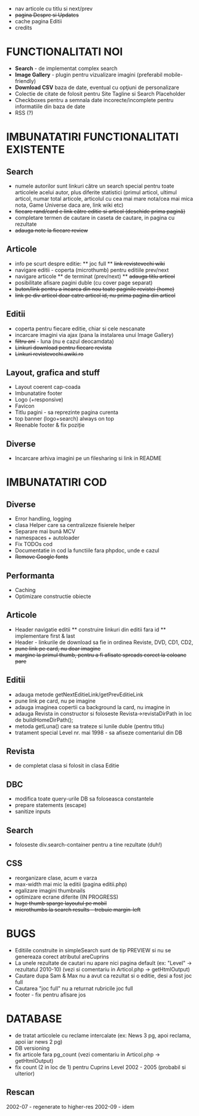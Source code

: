 * nav articole cu titlu si next/prev
* ~~pagina Despre si Updates~~
* cache pagina Editii
* credits


FUNCTIONALITATI NOI
======================================
* **Search** - de implementat complex search
* **Image Gallery** - plugin pentru vizualizare imagini (preferabil mobile-friendly)
* **Download CSV** baza de date, eventual cu opţiuni de personalizare
* Colectie de citate de folosit pentru Site Tagline si Search Placeholder
* Checkboxes pentru a semnala date incorecte/incomplete pentru informatiile din baza de date
* RSS (?)


IMBUNATATIRI FUNCTIONALITATI EXISTENTE
======================================

Search
------------------
* numele autorilor sunt linkuri către un search special pentru toate articolele acelui autor, plus diferite statistici (primul articol, ultimul articol, numar total articole, articolul cu cea mai mare nota/cea mai mica nota, Game Universe daca are, link wiki etc) 
* ~~fiecare rand/card e link către editie si articol (deschide prima pagină)~~
* completare termen de cautare in caseta de cautare, in pagina cu rezultate
* ~~adauga note la fiecare review~~

Articole
------------------
* info pe scurt despre editie:
  ** joc full
  ** ~~link revistevechi wiki~~
* navigare editii - coperta (microthumb) pentru editiile prev/next
* navigare articole
  ** de terminat (prev/next)
  ** ~~adauga titlu articol~~
* posibilitate afisare pagini duble (cu cover page separat)
* ~~buton/link pentru a incarca din nou toate paginile revistei (home)~~
* ~~link pe div articol doar catre articol id, nu prima pagina din articol~~

Editii
------------------
* coperta pentru fiecare editie, chiar si cele nescanate
* incarcare imagini via ajax (pana la instalarea unui Image Gallery)
* ~~filtru ani~~ - luna (nu e cazul deocamdata)
* ~~Linkuri download pentru fiecare revista~~
* ~~Linkuri revistevechi.awiki.ro~~

Layout, grafica and stuff
-------------------------
* Layout coerent cap-coada
* Imbunatatire footer
* Logo (+responsive)
* Favicon
* Titlu pagini - sa reprezinte pagina curenta
* top banner (logo+search) always on top
* Reenable footer & fix poziție

Diverse
------------------
* Incarcare arhiva imagini pe un filesharing si link in README


IMBUNATATIRI COD
================================================

Diverse
------------------
* Error handling, logging
* clasa Helper care sa centralizeze fisierele helper
* Separare mai bună MCV
* namespaces + autoloader
* Fix TODOs cod
* Documentatie in cod la functiile fara phpdoc, unde e cazul
* ~~Remove Google fonts~~

Performanta
-----------
* Caching
* Optimizare constructie obiecte

Articole
------------------
* Header navigatie editii
  ** construire linkuri din editii fara id
  ** implementare first & last
* Header - linkurile de download sa fie in ordinea Reviste, DVD, CD1, CD2, 
* ~~pune link pe card, nu doar imagine~~
* ~~margine la primul thumb, pentru a fi afisate spreads corect la coloane pare~~

Editii
------------
* adauga metode getNextEditieLink/getPrevEditieLink
* pune link pe card, nu pe imagine
* adauga imaginea copertii ca background la card, nu imagine in <div>
* adauga Revista in constructor si foloseste Revista->revistaDirPath
  in loc de buildHomeDirPath();
* metoda getLuna() care sa trateze si lunile duble (pentru titlu)
* tratament special Level nr. mai 1998 - sa afiseze comentariul din DB

Revista
-------
* de completat clasa si folosit in clasa Editie

DBC
------------------
* modifica toate query-urile DB sa foloseasca constantele
* prepare statements (escape)
* sanitize inputs

Search
------------------
* foloseste div.search-container pentru a tine rezultate (duh!)

CSS
------------------
* reorganizare clase, acum e varza
* max-width mai mic la editii (pagina editii.php)
* egalizare imagini thumbnails
* optimizare ecrane diferite (IN PROGRESS)
* ~~huge thumb sparge layoutul pe mobil~~
* ~~microthumbs la search results - trebuie margin-left~~


BUGS
======================================
* Editiile construite in simpleSearch sunt de tip PREVIEW si nu se genereaza corect atributul areCuprins
* La unele rezultate de cautari nu apare nici pagina default (ex: "Level" -> rezultatul 2010-10)
(vezi si comentariu in Articol.php -> getHtmlOutput)
* Cautare dupa Sam & Max nu a avut ca rezultat si o editie, desi a fost joc full
* Cautarea "joc full" nu a returnat rubricile joc full 
* footer - fix pentru afisare jos


DATABASE
======================================
* de tratat articolele cu reclame intercalate (ex: News 3 pg, apoi reclama, apoi iar news 2 pg)
* DB versioning
* fix articole fara pg_count (vezi comentariu in Articol.php -> getHtmlOutput)
* fix count (2 in loc de 1) pentru Cuprins Level 2002 - 2005 (probabil si ulterior) 

Rescan
------------------
2002-07 - regenerate to higher-res
2002-09 - idem